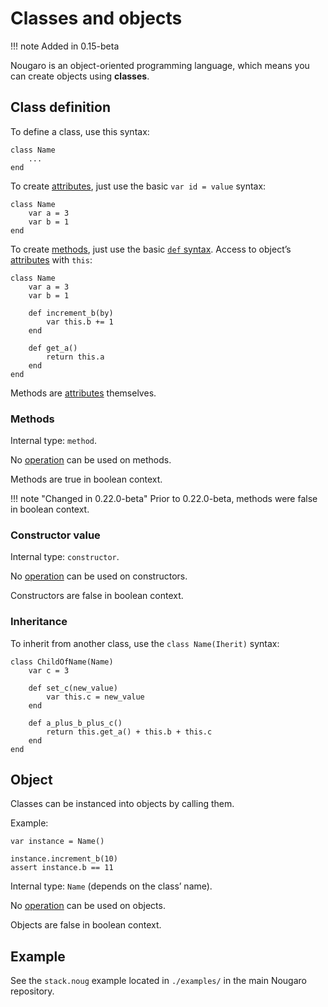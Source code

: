 # Classes and objects

!!! note
    Added in 0.15-beta

Nougaro is an object-oriented programming language, which means you can create objects using **classes**.

## Class definition

To define a class, use this syntax:
```nougaro
class Name
    ...
end
```

To create [attributes](11attributes.md), just use the basic `var id = value` syntax:
```nougaro
class Name
    var a = 3
    var b = 1
end
```

To create [methods](#methods), just use the basic [`def` syntax](10functions.md#definition). Access to object’s [attributes](11attributes.md) with `this`:
```nougaro
class Name
    var a = 3
    var b = 1

    def increment_b(by)
        var this.b += 1
    end

    def get_a()
        return this.a
    end
end
```

Methods are [attributes](11attributes.md) themselves.

### Methods

Internal type: `method`.

No [operation](05operators.md) can be used on methods.

Methods are true in boolean context.

!!! note "Changed in 0.22.0-beta"
    Prior to 0.22.0-beta, methods were false in boolean context.

### Constructor value

Internal type: `constructor`.

No [operation](05operators.md) can be used on constructors.

Constructors are false in boolean context.

### Inheritance

To inherit from another class, use the `class Name(Iherit)` syntax:
```nougaro
class ChildOfName(Name)
    var c = 3

    def set_c(new_value)
        var this.c = new_value
    end

    def a_plus_b_plus_c()
        return this.get_a() + this.b + this.c
    end
end
```

## Object

Classes can be instanced into objects by calling them.

Example:
```nougaro
var instance = Name()

instance.increment_b(10)
assert instance.b == 11
```

Internal type: `Name` (depends on the class’ name).

No [operation](05operators.md) can be used on objects.

Objects are false in boolean context.

## Example
See the `stack.noug` example located in `./examples/` in the main Nougaro repository.
